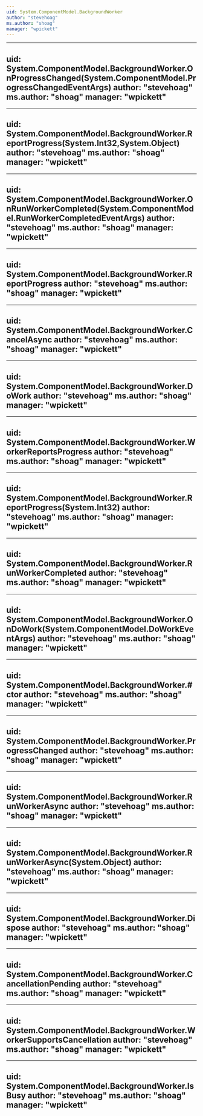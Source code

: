 ```yaml
---
uid: System.ComponentModel.BackgroundWorker
author: "stevehoag"
ms.author: "shoag"
manager: "wpickett"
---
```


---
uid: System.ComponentModel.BackgroundWorker.OnProgressChanged(System.ComponentModel.ProgressChangedEventArgs)
author: "stevehoag"
ms.author: "shoag"
manager: "wpickett"
---

---
uid: System.ComponentModel.BackgroundWorker.ReportProgress(System.Int32,System.Object)
author: "stevehoag"
ms.author: "shoag"
manager: "wpickett"
---

---
uid: System.ComponentModel.BackgroundWorker.OnRunWorkerCompleted(System.ComponentModel.RunWorkerCompletedEventArgs)
author: "stevehoag"
ms.author: "shoag"
manager: "wpickett"
---

---
uid: System.ComponentModel.BackgroundWorker.ReportProgress
author: "stevehoag"
ms.author: "shoag"
manager: "wpickett"
---

---
uid: System.ComponentModel.BackgroundWorker.CancelAsync
author: "stevehoag"
ms.author: "shoag"
manager: "wpickett"
---

---
uid: System.ComponentModel.BackgroundWorker.DoWork
author: "stevehoag"
ms.author: "shoag"
manager: "wpickett"
---

---
uid: System.ComponentModel.BackgroundWorker.WorkerReportsProgress
author: "stevehoag"
ms.author: "shoag"
manager: "wpickett"
---

---
uid: System.ComponentModel.BackgroundWorker.ReportProgress(System.Int32)
author: "stevehoag"
ms.author: "shoag"
manager: "wpickett"
---

---
uid: System.ComponentModel.BackgroundWorker.RunWorkerCompleted
author: "stevehoag"
ms.author: "shoag"
manager: "wpickett"
---

---
uid: System.ComponentModel.BackgroundWorker.OnDoWork(System.ComponentModel.DoWorkEventArgs)
author: "stevehoag"
ms.author: "shoag"
manager: "wpickett"
---

---
uid: System.ComponentModel.BackgroundWorker.#ctor
author: "stevehoag"
ms.author: "shoag"
manager: "wpickett"
---

---
uid: System.ComponentModel.BackgroundWorker.ProgressChanged
author: "stevehoag"
ms.author: "shoag"
manager: "wpickett"
---

---
uid: System.ComponentModel.BackgroundWorker.RunWorkerAsync
author: "stevehoag"
ms.author: "shoag"
manager: "wpickett"
---

---
uid: System.ComponentModel.BackgroundWorker.RunWorkerAsync(System.Object)
author: "stevehoag"
ms.author: "shoag"
manager: "wpickett"
---

---
uid: System.ComponentModel.BackgroundWorker.Dispose
author: "stevehoag"
ms.author: "shoag"
manager: "wpickett"
---

---
uid: System.ComponentModel.BackgroundWorker.CancellationPending
author: "stevehoag"
ms.author: "shoag"
manager: "wpickett"
---

---
uid: System.ComponentModel.BackgroundWorker.WorkerSupportsCancellation
author: "stevehoag"
ms.author: "shoag"
manager: "wpickett"
---

---
uid: System.ComponentModel.BackgroundWorker.IsBusy
author: "stevehoag"
ms.author: "shoag"
manager: "wpickett"
---
